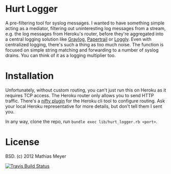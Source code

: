 Hurt Logger
===========

A pre-filtering tool for syslog messages. I wanted to have something simple
acting as a mediator, filtering out uninteresting log messages from a stream,
e.g. the log messages from Heroku's router, before they're aggregated into a
central logging solution like [Graylog](http://www.graylog2.org/),
[Papertrail](https://papertrailapp.com/) or [Loggly](http://loggly.com/). Even
with centralized logging, there's such a thing as too much noise. The function
is focused on simple string matching and forwarding to a number of syslog
drains. You can think of it as a logging multiplier too.

Installation
============

Unfortunately, without custom routing, you can't just run this on Heroku as it
requires TCP access. The Heroku router only allows you to send HTTP traffic.
There's a [nifty plugin](https://github.com/JacobVorreuter/heroku-routing) for
the Heroku cli tool to configure routing. Ask your local Heroku representative
for more details, but don't tell them I sent you.

In any way, clone the repo, run `bundle exec lib/hurt_logger.rb <port>`.

License
=======

BSD. (c) 2012 Mathias Meyer

[![Travis Build Status](https://secure.travis-ci.org/mattmatt/hurt_logger.png)](https://secure.travis-ci.org/mattmatt/hurt_logger)
